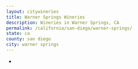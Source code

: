 ```yaml
---
layout: citywineries
title: Warner Springs Wineries
description: Wineries in Warner Springs, CA
permalink: /california/san-diego/warner-springs/
state: ca
county: san diego
city: warner springs
---
```

-
